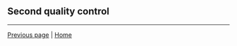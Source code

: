 ## Second quality control

---

[Previous page](https://katarinagresova.github.io/DSIB01_2021/preprocessing/cutadapt.html) | [Home](https://katarinagresova.github.io/DSIB01_2021/preprocessing/)
